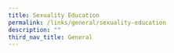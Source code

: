 ```yaml
---
title: Sexuality Education
permalink: /links/general/sexuality-education
description: ""
third_nav_title: General
---
```

